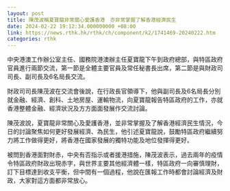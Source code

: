 ```yaml
---
layout: post
title: 陳茂波稱夏寶龍非常關心愛護香港　亦非常掌握了解香港經濟民生
date: 2024-02-22 19:12:34.000000000 +08:00
link: https://news.rthk.hk/rthk/ch/component/k2/1741469-20240222.htm
categories: rthk
---
```


中央港澳工作辦公室主任、國務院港澳辦主任夏寶龍下午到政府總部，與特區政府官員進行兩節交流，第一節是全體主要官員及常任秘書長出席，第二節是與財政司司長、副司長及6名局長交流。

財政司司長陳茂波在交流會後說，在行政長官領導下，他與副司長及6名局長分別就金融、經濟、創科、土地房屋、運輸物流，向夏寶龍報告特區政府的工作，亦就香港整體金融、經濟狀況及方方面面發展作交流討論。

陳茂波說，夏寶龍非常關心及愛護香港，並非常掌握及了解香港經濟民生情況，今日的討論聚焦如何更好發展經濟、為民生，他引述夏寶龍說，鼓勵特區政府繼續努力將工作做得更好，將香港在國家發展的獨特功能及地位發揮得更好。

被問到香港面對財赤，中央有否指示或者援港措施，陳茂波表示，過去兩年的疫情令特區政府財政出現赤字，與世界主要其他經濟體一樣，特區政府一向審慎理財，訂下目標達到收支平衡，但中間有一個過程，他說在匯報工作時都會討論經濟及財政，大家對這方面都非常放心。
